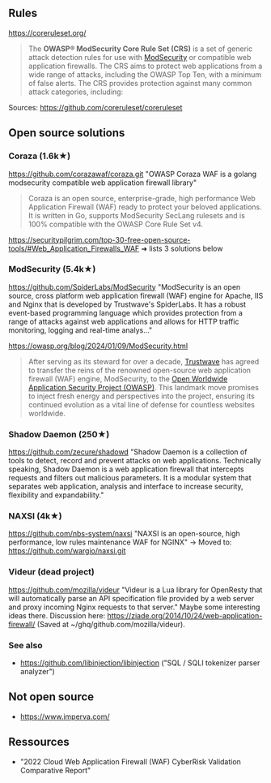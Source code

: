 ## Rules

https://coreruleset.org/

> The **OWASP® ModSecurity Core Rule Set (CRS)** is a set of generic attack detection rules for use with [ModSecurity](https://www.modsecurity.org/) or compatible web application firewalls. The CRS aims to protect web applications from a wide range of attacks, including the OWASP Top Ten, with a minimum of false alerts. The CRS provides protection against many common attack categories, including:

Sources: https://github.com/coreruleset/coreruleset

## Open source solutions

### Coraza (1.6k★)

https://github.com/corazawaf/coraza.git "OWASP Coraza WAF is a golang modsecurity compatible web application firewall library"

> Coraza is an open source, enterprise-grade, high performance Web Application Firewall (WAF) ready to protect your beloved applications. It is written in Go, supports ModSecurity SecLang rulesets and is 100% compatible with the OWASP Core Rule Set v4.


https://securitypilgrim.com/top-30-free-open-source-tools/#Web_Application_Firewalls_WAF ➜ lists 3 solutions below

### ModSecurity (5.4k★)

https://github.com/SpiderLabs/ModSecurity "ModSecurity is an open source, cross platform web application firewall (WAF) engine for Apache, IIS and Nginx that is developed by Trustwave's SpiderLabs. It has a robust event-based programming language which provides protection from a range of attacks against web applications and allows for HTTP traffic monitoring, logging and real-time analys…"

https://owasp.org/blog/2024/01/09/ModSecurity.html
> After serving as its steward for over a decade, [Trustwave](https://www.trustwave.com) has agreed to transfer the reins of the renowned open-source web application firewall (WAF) engine, ModSecurity, to the [Open Worldwide Application Security Project (OWASP)](https://owasp.org). This landmark move promises to inject fresh energy and perspectives into the project, ensuring its continued evolution as a vital line of defense for countless websites worldwide.

### Shadow Daemon (250★)

https://github.com/zecure/shadowd "Shadow Daemon is a collection of tools to detect, record and prevent attacks on web applications. Technically speaking, Shadow Daemon is a web application firewall that intercepts requests and filters out malicious parameters. It is a modular system that separates web application, analysis and interface to increase security, flexibility and expandability."

### NAXSI (4k★)

https://github.com/nbs-system/naxsi "NAXSI is an open-source, high performance, low rules maintenance WAF for NGINX"
→ Moved to: https://github.com/wargio/naxsi.git

### Videur (dead project)

https://github.com/mozilla/videur "Videur is a Lua library for OpenResty that will automatically parse an API specification file provided by a web server and proxy incoming Nginx requests to that server." Maybe some interesting ideas there.
Discussion here: https://ziade.org/2014/10/24/web-application-firewall/
(Saved at ~/ghq/github.com/mozilla/videur).

### See also
- https://github.com/libinjection/libinjection ("SQL / SQLI tokenizer parser analyzer")



## Not open source

- https://www.imperva.com/

## Ressources

- "2022 Cloud Web Application Firewall (WAF) CyberRisk Validation Comparative Report"
